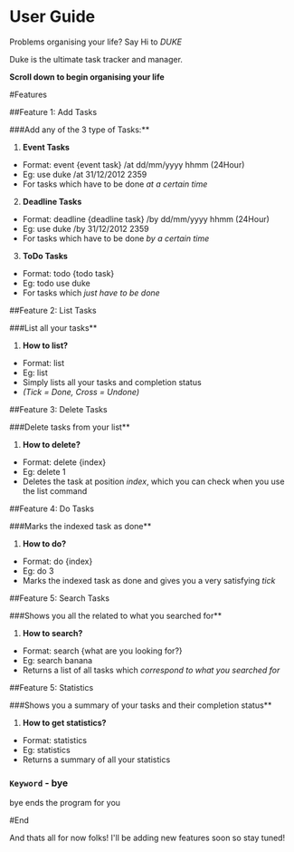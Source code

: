 # User Guide

Problems organising your life? Say Hi to *DUKE*

Duke is the ultimate task tracker and manager.

**Scroll down to begin organising your life**


#Features 

##Feature 1: Add Tasks

###Add any of the 3 type of Tasks:**

1. **Event Tasks**
  * Format: event {event task} /at dd/mm/yyyy hhmm (24Hour)
  * Eg: use duke /at 31/12/2012 2359
  * For tasks which have to be done *at a certain time*

2. **Deadline Tasks**
  * Format: deadline {deadline task} /by dd/mm/yyyy hhmm (24Hour)
  * Eg: use duke /by 31/12/2012 2359
  * For tasks which have to be done *by a certain time*

3. **ToDo Tasks**
  * Format: todo {todo task}
  * Eg: todo use duke 
  * For tasks which *just have to be done*

##Feature 2: List Tasks

###List all your tasks**

1. **How to list?**
  * Format: list
  * Eg: list
  * Simply lists all your tasks and completion status 
  * *(Tick = Done, Cross = Undone)*

##Feature 3: Delete Tasks

###Delete tasks from your list**

1. **How to delete?**
  * Format: delete {index}
  * Eg: delete 1
  * Deletes the task at position *index*, which you can check when you use the list command

##Feature 4: Do Tasks

###Marks the indexed task as done**

1. **How to do?**
  * Format: do {index}
  * Eg: do 3
  * Marks the indexed task as done and gives you a very satisfying *tick*

##Feature 5: Search Tasks

###Shows you all the related to what you searched for**

1. **How to search?**
  * Format: search {what are you looking for?}
  * Eg: search banana
  * Returns a list of all tasks which *correspond to what you searched for*


##Feature 5: Statistics

###Shows you a summary of your tasks and their completion status**

1. **How to get statistics?**
  * Format: statistics
  * Eg: statistics
  * Returns a summary of all your statistics




### `Keyword` - bye

bye ends the program for you


#End

And thats all for now folks! I'll be adding new features soon so stay tuned!
